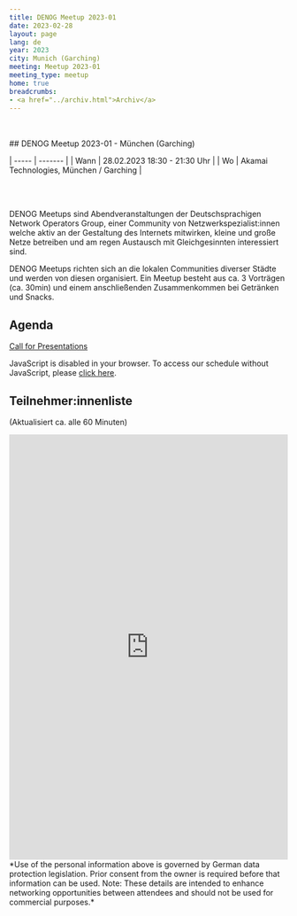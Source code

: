 ```yaml
---
title: DENOG Meetup 2023-01
date: 2023-02-28
layout: page
lang: de
year: 2023
city: Munich (Garching)
meeting: Meetup 2023-01
meeting_type: meetup
home: true
breadcrumbs:
- <a href="../archiv.html">Archiv</a>
---
```


<br />
<br />
## DENOG Meetup 2023-01 - München (Garching)<br>

| ----- | ------- |
| Wann  | 28.02.2023 18:30 - 21:30 Uhr |
| Wo    | Akamai Technologies, München / Garching |

<br />
<br />

DENOG Meetups sind Abendveranstaltungen der Deutschsprachigen Network Operators Group, einer Community von Netzwerkspezialist:innen welche aktiv an der Gestaltung des Internets mitwirken, kleine und große Netze betreiben und am regen Austausch mit Gleichgesinnten interessiert sind.

DENOG Meetups richten sich an die lokalen Communities diverser Städte und werden von diesen organisiert. Ein Meetup besteht aus ca. 3 Vorträgen (ca. 30min) und einem anschließenden Zusammenkommen bei Getränken und Snacks. 

## Agenda

[Call for Presentations](https://pretalx.com/denog-meetup-2023-01/cfp)

<pretalx-schedule event-url="https://pretalx.com/denog-meetup-2023-01/" locale="de" format="grid" style="--pretalx-clr-primary: #3aa57c"></pretalx-schedule>
<noscript>
   <div class="pretalx-widget">
        <div class="pretalx-widget-info-message">
            JavaScript is disabled in your browser. To access our schedule without JavaScript,
            please <a target="_blank" href="https://pretalx.com/denog-meetup-2023-01/schedule/">click here</a>.
        </div>
    </div>
</noscript>

## Teilnehmer:innenliste
(Aktualisiert ca. alle 60 Minuten)<br>
<iframe src="https://www.denog.de/pretix-attendeelist/meetup2023_01/" width="100%" height="768" frameborder="0" scrolling="yes" marginheight="0" marginwidth="0" name="Attendeelist" title="DENOG Meetup 2023-01 Attendees">
</iframe>
<br>
*Use of the personal information above is governed by German data protection legislation. Prior consent from the owner is required before that information can be used. Note: These details are intended to enhance networking opportunities between attendees and should not be used for commercial purposes.*

